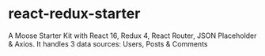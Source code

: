 # react-redux-starter
A Moose Starter Kit with React 16, Redux 4, React Router, JSON Placeholder &amp; Axios. It handles 3 data sources: Users, Posts &amp; Comments
